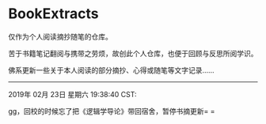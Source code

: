 # BookExtracts
仅作为个人阅读摘抄随笔的仓库。

苦于书籍笔记翻阅与携带之劳烦，故创此个人仓库，也便于回顾与反思所阅学识。

佛系更新一些关于本人阅读的部分摘抄、心得或随笔等文字记录……



---

2019年 02月 23日 星期六 19:38:40 CST:

gg，回校的时候忘了把《逻辑学导论》带回宿舍，暂停书摘更新= =